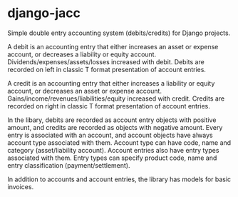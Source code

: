 # django-jacc

Simple double entry accounting system (debits/credits) for Django projects.

A debit is an accounting entry that either increases an asset or expense account,
or decreases a liability or equity account. Dividends/expenses/assets/losses increased with debit.
Debits are recorded on left in classic T format presentation of account entries.

A credit is an accounting entry that either increases a liability or equity account, or decreases an asset or expense account. 
Gains/income/revenues/liabilities/equity increased with credit.
Credits are recorded on right in classic T format presentation of account entries.

In the libary, debits are recorded as account entry objects with positive amount, and credits are recorded as objects with negative amount. 
Every entry is associated with an account, and account objects have always account type associated with them. 
Account type can have code, name and category (asset/liability account). Account entries also have entry types associated with them. 
Entry types can specify product code, name and entry classification (payment/settlement).

In addition to accounts and account entries, the library has models for basic invoices.
